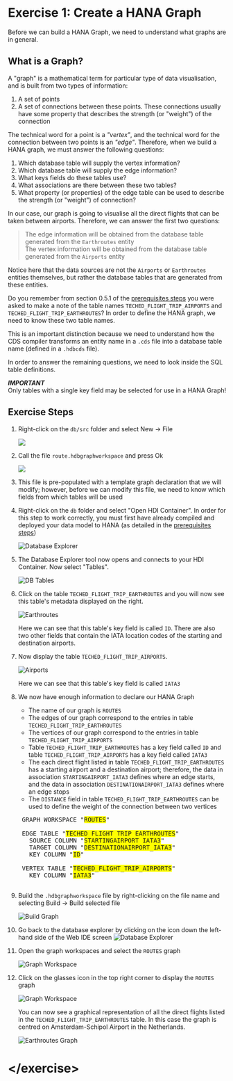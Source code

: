 # Exercise 1: Create a HANA Graph

Before we can build a HANA Graph, we need to understand what graphs are in general.

## What is a Graph?

A "graph" is a mathematical term for particular type of data visualisation, and is built from two types of information:
    
1. A set of points
1. A set of connections between these points.  These connections usually have some property that describes the strength (or "weight") of the connection

The technical word for a point is a *"vertex"*, and the technical word for the connection between two points is an *"edge"*.  Therefore, when we build a HANA graph, we must answer the following questions:

1. Which database table will supply the vertex information?
1. Which database table will supply the edge information?
1. What keys fields do these tables use?
1. What associations are there between these two tables?
1. What property (or properties) of the edge table can be used to describe the strength (or "weight") of connection?

In our case, our graph is going to visualise all the direct flights that can be taken between airports. Therefore, we can answer the first two questions:

> The edge information will be obtained from the database table generated from the `Earthroutes` entity  
> The vertex information will be obtained from the database table generated from the `Airports` entity

Notice here that the data sources are not the `Airports` or `Earthroutes` entities themselves, but rather the database tables that are generated from these entities.  

Do you remember from section 0.5.1 of the [prerequisites steps](./ex0_prerequisite_steps.md) you were asked to make a note of the table names `TECHED_FLIGHT_TRIP_AIRPORTS` and `TECHED_FLIGHT_TRIP_EARTHROUTES`?  In order to define the HANA graph, we need to know these two table names.

This is an important distinction because we need to understand how the CDS compiler transforms an entity name in a `.cds` file into a database table name (defined in a `.hdbcds` file).

In order to answer the remaining questions, we need to look inside the SQL table definitions.

***IMPORTANT***  
Only tables with a single key field may be selected for use in a HANA Graph!


## Exercise Steps

1. Right-click on the `db/src` folder and select New -> File  

    ![](./img/Ex1_Create_File.png)

1. Call the file `route.hdbgraphworkspace` and press Ok

    ![](./img/Ex1_Filename.png)

1. This file is pre-populated with a template graph declaration that we will modify; however, before we can modify this file, we need to know which fields from which tables will be used

1. Right-click on the `db` folder and select "Open HDI Container".  In order for this step to work correctly, you must first have already compiled and deployed your data model to HANA (as detailed in the [prerequisites steps](./ex0_prerequisite_steps.md))

    ![Database Explorer](./img/Ex1_Open_HDI_Container.png)

1. The Database Explorer tool now opens and connects to your HDI Container.  Now select "Tables".

    ![DB Tables](./img/Ex1_DB_Tables.png)

1. Click on the table `TECHED_FLIGHT_TRIP_EARTHROUTES` and you will now see this table's metadata displayed on the right.

    ![Earthroutes](./img/Ex1_Table_Earthroutes.png)
    
    Here we can see that this table's key field is called `ID`.  There are also two other fields that contain the IATA location codes of the starting and destination airports.
    
1. Now display the table `TECHED_FLIGHT_TRIP_AIRPORTS`.

    ![Airports](./img/Ex1_Table_Airports.png)
    
    Here we can see that this table's key field is called `IATA3`

1. We now have enough information to declare our HANA Graph

    * The name of our graph is `ROUTES`
    * The edges of our graph correspond to the entries in table `TECHED_FLIGHT_TRIP_EARTHROUTES`
    * The vertices of our graph correspond to the entries in table `TECHED_FLIGHT_TRIP_AIRPORTS`
    * Table `TECHED_FLIGHT_TRIP_EARTHROUTES` has a key field called `ID` and table `TECHED_FLIGHT_TRIP_AIRPORTS` has a key field called `IATA3`
    * The each direct flight listed in table `TECHED_FLIGHT_TRIP_EARTHROUTES` has a starting airport and a destination airport; therefore, the data in association `STARTINGAIRPORT_IATA3` defines where an edge starts, and the data in association `DESTINATIONAIRPORT_IATA3` defines where an edge stops
    * The `DISTANCE` field in table `TECHED_FLIGHT_TRIP_EARTHROUTES` can be used to define the weight of the connection between two vertices

    <pre>
    GRAPH WORKSPACE "<span style="background-color: yellow">ROUTES</span>"
    
    EDGE TABLE "<span style="background-color: yellow">TECHED_FLIGHT_TRIP_EARTHROUTES</span>"
      SOURCE COLUMN "<span style="background-color: yellow">STARTINGAIRPORT_IATA3</span>"
      TARGET COLUMN "<span style="background-color: yellow">DESTINATIONAIRPORT_IATA3</span>"
      KEY COLUMN "<span style="background-color: yellow">ID</span>"
    
    VERTEX TABLE "<span style="background-color: yellow">TECHED_FLIGHT_TRIP_AIRPORTS</span>"
      KEY COLUMN "<span style="background-color: yellow">IATA3</span>"
    </pre>

1. Build the `.hdbgraphworkspace` file by right-clicking on the file name and selecting Build -> Build selected file

    ![Build Graph](./img/Ex1_Build_Graph.png)

1. Go back to the database explorer by clicking on the icon down the left-hand side of the Web IDE screen ![Database Explorer](./img/Icon_Database_Explorer.png)

1. Open the graph workspaces and select the `ROUTES` graph

    ![Graph Workspace](./img/Ex1_Graph_Workspace.png)

1. Click on the glasses icon in the top right corner to display the `ROUTES` graph

    ![Graph Workspace](./img/Ex1_Display_Graph.png)
    
    You can now see a graphical representation of all the direct flights listed in the `TECHED_FLIGHT_TRIP_EARTHROUTES` table.  In this case the graph is centred on Amsterdam-Schipol Airport in the Netherlands.
    
    ![Earthroutes Graph](./img/Ex1_Earthroutes_Graph.png)


# \</exercise>
